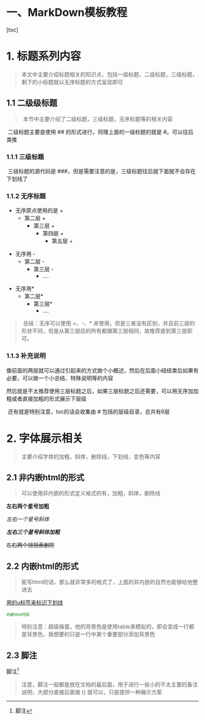# 一、MarkDown模板教程

[toc]

# 1. 标题系列内容

> ​	本文中主要介绍标题相关的知识点，包括一级标题，二级标题，三级标题，剩下的小标题就以无序标题的方式呈现即可

## 1.1 二级级标题

> ​	本节中主要介绍了二级标题，三级标题，无序标题等的相关内容	

​		二级标题主要是使用  ## 的形式进行，同理上面的一级标题的就是 #。可以往后类推

### 1.1.1 三级标题

​		三级标题的源代码是 ###，但是需要注意的是，三级标题往后就下面就不会存在下划线了

### 1.1.2 无序标题

+ 无序原点使用的是 +
  + 第二层 + 
    + 第三层 +
      + 第四层 +
        + 第五层 +

- 无序用 - 
  - 第二层 - 
    - 第三层 - 
      -  ....

* 无序用*
  * 第二层*
    * 第三层*
      * ....

> ​		总结：无序可以使用 +、-、* 来使用，但是三者没有区别，并且前三层的形状不同，但是从第三层后的所有都跟第三层相同，故推荐直到第三层即可。

### 1.1.3 补充说明

​		像前面的两层就可以通过引起来的方式做个小概述，然后在后面小结结束后如果有必要，可以做一个小总结、特殊说明等的内容

​		然后就是不太推荐使用三层标题之后，如果三层标题之后还需要，可以用无序加加粗或者直接加粗的形式展示下层级

​		还有就是特别注意，toc的话会收集由 # 包括的层级目录，总共有6层



# 2. 字体展示相关

> 主要介绍字体的加粗，斜体，删除线，下划线，变色等内容

## 2.1 非内嵌html的形式

> 可以使用非内嵌的形式定义格式的有，加粗，斜体，删除线

**左右两个星号加粗**

*左右一个星号斜体*

***左右三个星号斜体加粗***

~~左右两个扭扭表删除~~

## 2.2 内嵌html的形式

> 能写html的话，那么就非常多的格式了，上面的非内嵌的自然也能够给他整进去

<u> 用的u标签来标识下划线</u>

<font color="green" size='1'>内嵌html代码</font>

> 特别注意：超级操蛋，他的背景色是使用table来模拟的，即会变成一行都是背景色，我想要的只是一行中某个重要部分添加背景色

## 2.3 脚注

脚注[^1]

> 注意，脚注一般都是放在文档的最后面，用于进行一些小的不太主要的备注说明，大部分直接后面接 () 就可以，只是提供一种展示方案



[^1]:脚注